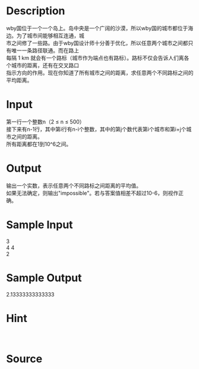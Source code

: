 
# Description

<div class="content"><div>wby国位于一个一个岛上。岛中央是一个广阔的沙漠，所以wby国的城市都位于海边。为了城市间能够相互连通，城</div>
<div>市之间修了一些路。由于wby国设计师十分善于优化，所以任意两个城市之间都只有唯一一条路径联通。而在路上</div>
<div>每隔 1 km 就会有一个路标（城市作为端点也有路标）。路标不仅会告诉人们离各个城市的距离，还有在交叉路口</div>
<div>指示方向的作用。现在你知道了所有城市之间的距离，求任意两个不同路标之间的平均距离。</div>
<p></p></div>

# Input

<div class="content"><div>第一行一个整数n（2 ≤ n ≤ 500）</div>
<div>接下来有n-1行，其中第i行有n-i个整数，其中的第j个数代表第i个城市和第i+j个城市之间的距离。</div>
<div>所有距离都在1到10^6之间。</div>
<p></p></div>

# Output

<div class="content"><div>输出一个实数，表示任意两个不同路标之间距离的平均值。</div>
<div>如果无法确定，则输出&#34;impossible&#34;。若与答案值相差不超过10-6，则视作正确。</div>
<p></p></div>

# Sample Input

<div class="content"><span class="sampledata">3<br/>
4 4<br/>
2</span></div>

# Sample Output

<div class="content"><span class="sampledata">2.13333333333333</span></div>

# Hint

<div class="content"><p></p><p></p><br/>
<p></p><p></p></div>

# Source

<div class="content"><p><a href="problemset.php?search="></a></p></div>

